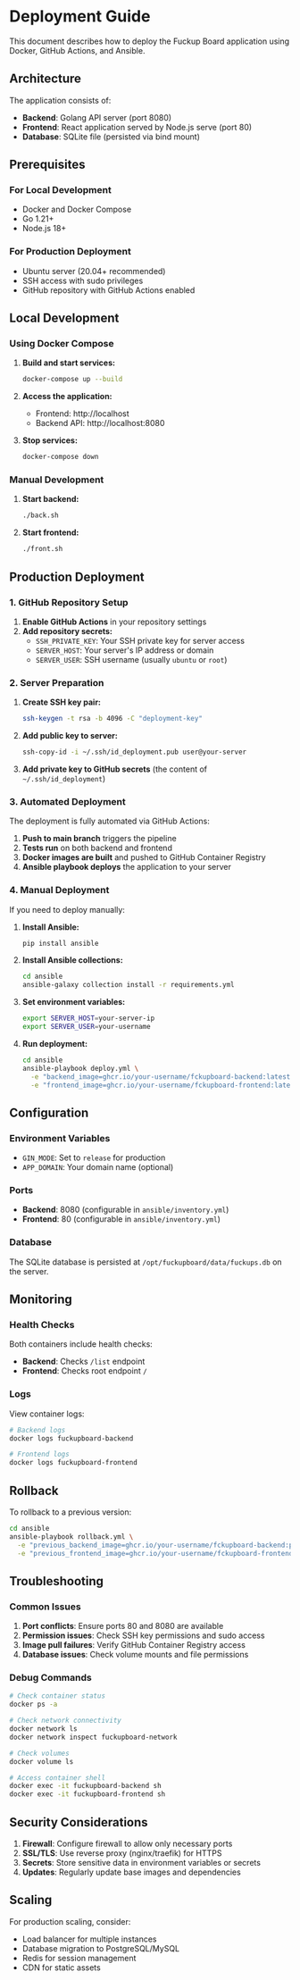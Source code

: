 # Deployment Guide

This document describes how to deploy the Fuckup Board application using Docker, GitHub Actions, and Ansible.

## Architecture

The application consists of:
- **Backend**: Golang API server (port 8080)
- **Frontend**: React application served by Node.js serve (port 80)
- **Database**: SQLite file (persisted via bind mount)

## Prerequisites

### For Local Development
- Docker and Docker Compose
- Go 1.21+
- Node.js 18+

### For Production Deployment
- Ubuntu server (20.04+ recommended)
- SSH access with sudo privileges
- GitHub repository with GitHub Actions enabled

## Local Development

### Using Docker Compose

1. **Build and start services:**
   ```bash
   docker-compose up --build
   ```

2. **Access the application:**
   - Frontend: http://localhost
   - Backend API: http://localhost:8080

3. **Stop services:**
   ```bash
   docker-compose down
   ```

### Manual Development

1. **Start backend:**
   ```bash
   ./back.sh
   ```

2. **Start frontend:**
   ```bash
   ./front.sh
   ```

## Production Deployment

### 1. GitHub Repository Setup

1. **Enable GitHub Actions** in your repository settings
2. **Add repository secrets:**
   - `SSH_PRIVATE_KEY`: Your SSH private key for server access
   - `SERVER_HOST`: Your server's IP address or domain
   - `SERVER_USER`: SSH username (usually `ubuntu` or `root`)

### 2. Server Preparation

1. **Create SSH key pair:**
   ```bash
   ssh-keygen -t rsa -b 4096 -C "deployment-key"
   ```

2. **Add public key to server:**
   ```bash
   ssh-copy-id -i ~/.ssh/id_deployment.pub user@your-server
   ```

3. **Add private key to GitHub secrets** (the content of `~/.ssh/id_deployment`)

### 3. Automated Deployment

The deployment is fully automated via GitHub Actions:

1. **Push to main branch** triggers the pipeline
2. **Tests run** on both backend and frontend
3. **Docker images are built** and pushed to GitHub Container Registry
4. **Ansible playbook deploys** the application to your server

### 4. Manual Deployment

If you need to deploy manually:

1. **Install Ansible:**
   ```bash
   pip install ansible
   ```

2. **Install Ansible collections:**
   ```bash
   cd ansible
   ansible-galaxy collection install -r requirements.yml
   ```

3. **Set environment variables:**
   ```bash
   export SERVER_HOST=your-server-ip
   export SERVER_USER=your-username
   ```

4. **Run deployment:**
   ```bash
   cd ansible
   ansible-playbook deploy.yml \
     -e "backend_image=ghcr.io/your-username/fckupboard-backend:latest" \
     -e "frontend_image=ghcr.io/your-username/fckupboard-frontend:latest"
   ```

## Configuration

### Environment Variables

- `GIN_MODE`: Set to `release` for production
- `APP_DOMAIN`: Your domain name (optional)

### Ports

- **Backend**: 8080 (configurable in `ansible/inventory.yml`)
- **Frontend**: 80 (configurable in `ansible/inventory.yml`)

### Database

The SQLite database is persisted at `/opt/fuckupboard/data/fuckups.db` on the server.

## Monitoring

### Health Checks

Both containers include health checks:
- **Backend**: Checks `/list` endpoint
- **Frontend**: Checks root endpoint `/`

### Logs

View container logs:
```bash
# Backend logs
docker logs fuckupboard-backend

# Frontend logs
docker logs fuckupboard-frontend
```

## Rollback

To rollback to a previous version:

```bash
cd ansible
ansible-playbook rollback.yml \
  -e "previous_backend_image=ghcr.io/your-username/fckupboard-backend:previous-tag" \
  -e "previous_frontend_image=ghcr.io/your-username/fckupboard-frontend:previous-tag"
```

## Troubleshooting

### Common Issues

1. **Port conflicts**: Ensure ports 80 and 8080 are available
2. **Permission issues**: Check SSH key permissions and sudo access
3. **Image pull failures**: Verify GitHub Container Registry access
4. **Database issues**: Check volume mounts and file permissions

### Debug Commands

```bash
# Check container status
docker ps -a

# Check network connectivity
docker network ls
docker network inspect fuckupboard-network

# Check volumes
docker volume ls

# Access container shell
docker exec -it fuckupboard-backend sh
docker exec -it fuckupboard-frontend sh
```

## Security Considerations

1. **Firewall**: Configure firewall to allow only necessary ports
2. **SSL/TLS**: Use reverse proxy (nginx/traefik) for HTTPS
3. **Secrets**: Store sensitive data in environment variables or secrets
4. **Updates**: Regularly update base images and dependencies

## Scaling

For production scaling, consider:
- Load balancer for multiple instances
- Database migration to PostgreSQL/MySQL
- Redis for session management
- CDN for static assets 
